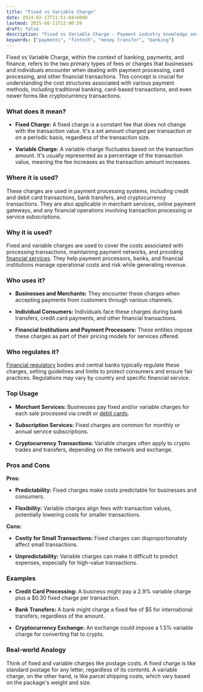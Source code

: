 ```yaml
---
title: "Fixed vs Variable Charge"
date: 2024-02-17T11:51:04+0000
lastmod: 2025-08-11T12:00:59
draft: false
description: "Fixed vs Variable Charge - Payment industry knowledge and insights"
keywords: ["payments", "fintech", "money transfer", "banking"]
---
```


Fixed vs Variable Charge, within the context of banking, payments, and finance, refers to the two primary types of fees or charges that businesses and individuals encounter when dealing with payment processing, card processing, and other financial transactions. This concept is crucial for understanding the cost structures associated with various payment methods, including traditional banking, card-based transactions, and even newer forms like cryptocurrency transactions.

### What does it mean?

- **Fixed Charge:** A fixed charge is a constant fee that does not change with the transaction value. It's a set amount charged per transaction or on a periodic basis, regardless of the transaction size.

- **Variable Charge:** A variable charge fluctuates based on the transaction amount. It's usually represented as a percentage of the transaction value, meaning the fee increases as the transaction amount increases.

### Where it is used?

These charges are used in payment processing systems, including credit and debit card transactions, bank transfers, and cryptocurrency transactions. They are also applicable in merchant services, online payment gateways, and any financial operations involving transaction processing or service subscriptions.

### Why it is used?

Fixed and variable charges are used to cover the costs associated with processing transactions, maintaining payment networks, and providing [financial services](https://faisalkhanllc.xyz/resources/payments-wiki/f/financial-services/). They help payment processors, banks, and financial institutions manage operational costs and risk while generating revenue.

### Who uses it?

- **Businesses and Merchants:** They encounter these charges when accepting payments from customers through various channels.

- **Individual Consumers:** Individuals face these charges during bank transfers, credit card payments, and other financial transactions.

- **Financial Institutions and Payment Processors:** These entities impose these charges as part of their pricing models for services offered.

### Who regulates it?

[Financial regulatory](https://faisalkhanllc.xyz/resources/payments-wiki/f/financial-regulator/) bodies and central banks typically regulate these charges, setting guidelines and limits to protect consumers and ensure fair practices. Regulations may vary by country and specific financial service.

### Top Usage

- **Merchant Services:** Businesses pay fixed and/or variable charges for each sale processed via credit or [debit cards](https://faisalkhanllc.xyz/resources/payments-wiki/d/debit-card/).

- **Subscription Services:** Fixed charges are common for monthly or annual service subscriptions.

- **Cryptocurrency Transactions:** Variable charges often apply to crypto trades and transfers, depending on the network and exchange.

### Pros and Cons

**Pros:**

- **Predictability:** Fixed charges make costs predictable for businesses and consumers.

- **Flexibility:** Variable charges align fees with transaction values, potentially lowering costs for smaller transactions.

**Cons:**

- **Costly for Small Transactions:** Fixed charges can disproportionately affect small transactions.

- **Unpredictability:** Variable charges can make it difficult to predict expenses, especially for high-value transactions.

### Examples

- **Credit Card Processing:** A business might pay a 2.9% variable charge plus a $0.30 fixed charge per transaction.

- **Bank Transfers:** A bank might charge a fixed fee of $5 for international transfers, regardless of the amount.

- **Cryptocurrency Exchange:** An exchange could impose a 1.5% variable charge for converting fiat to crypto.

### Real-world Analogy

Think of fixed and variable charges like postage costs. A fixed charge is like standard postage for any letter, regardless of its contents. A variable charge, on the other hand, is like parcel shipping costs, which vary based on the package's weight and size.